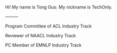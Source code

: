 Hi! My name is Tong Guo. My nickname is TechOnly.

———

Program Committee of ACL Industry Track

Reviewer of NAACL Industry Track

PC Member of EMNLP Industry Track
